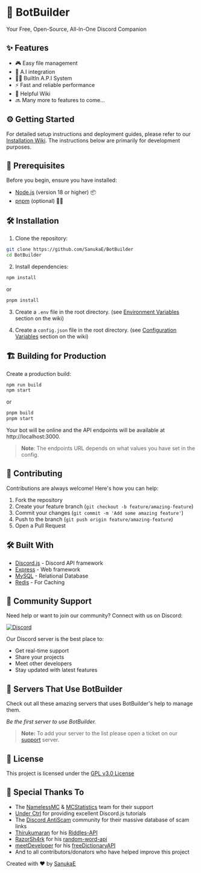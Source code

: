 # 🤖 BotBuilder

Your Free, Open-Source, All-In-One Discord Companion

## ✨ Features

- 🎮 Easy file management
- 🤖 A.I integration
- 👨‍💻 BuiltIn A.P.I System
- ⚡ Fast and reliable performance
- 📘 Helpful Wiki
- 🔜 Many more to features to come...

## ⚙ Getting Started

For detailed setup instructions and deployment guides, please refer to our [Installation Wiki](https://github.com/SanukaE/BotBuilder/wiki/Installation). The instructions below are primarily for development purposes.

## 🚀 Prerequisites

Before you begin, ensure you have installed:

- [Node.js](https://nodejs.org) (version 18 or higher) 📦
- [pnpm](https://pnpm.io/) (optional) 🏃‍♂️

## 🛠️ Installation

1. Clone the repository:

```sh
git clone https://github.com/SanukaE/BotBuilder
cd BotBuilder
```

2. Install dependencies:

```sh
npm install
```

or

```sh
pnpm install
```

3. Create a `.env` file in the root directory. (see [Environment Variables](https://github.com/SanukaE/BotBuilder/wiki/Variables) section on the wiki)

4. Create a `config.json` file in the root directory. (see [Configuration Variables](https://github.com/SanukaE/BotBuilder/wiki/Variables) section on the wiki)

## 🏗️ Building for Production

Create a production build:

```sh
npm run build
npm start
```

or

```sh
pnpm build
pnpm start
```

Your bot will be online and the API endpoints will be available at http://localhost:3000.

> **Note**: The endpoints URL depends on what values you have set in the config.

## 🤝 Contributing

Contributions are always welcome! Here's how you can help:

1. Fork the repository
2. Create your feature branch (`git checkout -b feature/amazing-feature`)
3. Commit your changes (`git commit -m 'Add some amazing feature'`)
4. Push to the branch (`git push origin feature/amazing-feature`)
5. Open a Pull Request

## 🛠️ Built With

- [Discord.js](https://discord.js.org) - Discord API framework
- [Express](https://expressjs.com) - Web framework
- [MySQL](https://www.mysql.com) - Relational Database
- [Redis](https://redis.io) - For Caching

## 📱 Community Support

Need help or want to join our community? Connect with us on Discord:

[![Discord](https://img.shields.io/discord/1055384504841285682?color=7289da&logo=discord&logoColor=white)](https://discord.gg/fpkASGjwYT)

Our Discord server is the best place to:

- Get real-time support
- Share your projects
- Meet other developers
- Stay updated with latest features

## 👥 Servers That Use BotBuilder

Check out all these amazing servers that uses BotBuilder's help to manage them.

_Be the first server to use BotBuilder._

> **Note:** To add your server to the list please open a ticket on our [support](https://discord.gg/fpkASGjwYT) server.

## 📄 License

This project is licensed under the [GPL v3.0 License](https://choosealicense.com/licenses/gpl-3.0/)

## 🙏 Special Thanks To

- The [NamelessMC](https://namelessmc.com/) & [MCStatistics](https://mcstatistics.org/) team for their support
- [Under Ctrl](https://www.youtube.com/@underctrl) for providing excellent Discord.js tutorials
- The [Discord AntiScam](https://github.com/Discord-AntiScam/scam-links) community for their massive database of scam links
- [Thirukumaran](https://github.com/Thiru-kumaran-R) for his [Riddles-API](https://github.com/Thiru-kumaran-R/Riddles-API)
- [RazorSh4rk](https://github.com/RazorSh4rk) for his [random-word-api](https://github.com/RazorSh4rk/random-word-api/)
- [meetDeveloper](https://github.com/meetDeveloper) for his [freeDictionaryAPI](https://github.com/meetDeveloper/freeDictionaryAPI)
- And to all contributors/donators who have helped improve this project

Created with ❤️ by [SanukaE](https://github.com/SanukaE)
